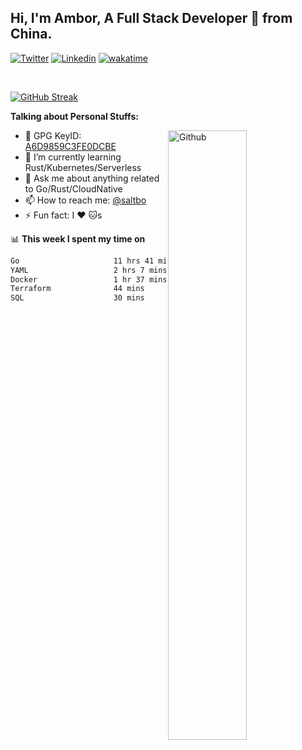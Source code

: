 ## Hi, I'm Ambor, A Full Stack Developer 🚀 from China.

[![Twitter](https://img.shields.io/badge/-saltbo-1ca0f1?style=flat&logo=twitter&logoColor=white)](https://twitter.com/rdsaltbo)
[![Linkedin](https://img.shields.io/badge/-saltbo-blue?style=flat&logo=Linkedin&logoColor=white)](https://www.linkedin.com/in/saltbo/)
[![wakatime](https://wakatime.com/badge/user/f82b1c77-faab-48cd-aef5-a12c0aff104b.svg)](https://wakatime.com/@f82b1c77-faab-48cd-aef5-a12c0aff104b)

&nbsp;  

[![GitHub Streak](http://github-readme-streak-stats.herokuapp.com?user=saltbo&hide_border=true&date_format=M%20j%5B%2C%20Y%5D)](https://git.io/streak-stats)

**Talking about Personal Stuffs:**
<!-- Any image aligned to the right. Beware the width  -->
<img width="50%" align="right" alt="Github" src="https://raw.githubusercontent.com/saltbo/saltbo/master/images/git-header.svg" />

- 🤘 GPG KeyID: [A6D9859C3FE0DCBE](https://saltbo.cn/pgp_keys.asc)
- 🌱 I’m currently learning Rust/Kubernetes/Serverless
- 💬 Ask me about anything related to Go/Rust/CloudNative
- 📫 How to reach me: [@saltbo](https://t.me/saltbo)
- ⚡ Fun fact: I :heart: :cat:s


📊 **This week I spent my time on**
<!--START_SECTION:waka-->

```txt
Go                     11 hrs 41 mins  ████████████████▓░░░░░░░░   66.07 %
YAML                   2 hrs 7 mins    ███░░░░░░░░░░░░░░░░░░░░░░   11.97 %
Docker                 1 hr 37 mins    ██▒░░░░░░░░░░░░░░░░░░░░░░   09.15 %
Terraform              44 mins         █░░░░░░░░░░░░░░░░░░░░░░░░   04.16 %
SQL                    30 mins         ▓░░░░░░░░░░░░░░░░░░░░░░░░   02.91 %
```

<!--END_SECTION:waka-->
